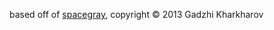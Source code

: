 based off of [spacegray][0], copyright © 2013 Gadzhi Kharkharov

[0]: https://github.com/kkga/spacegray
